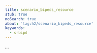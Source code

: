 ```yaml
---
title: scenario_bipeds_resource
stub: true
noSearch: true
about: 'tag:h2/scenario_bipeds_resource'
keywords:
  - srbipd
---
```

...
